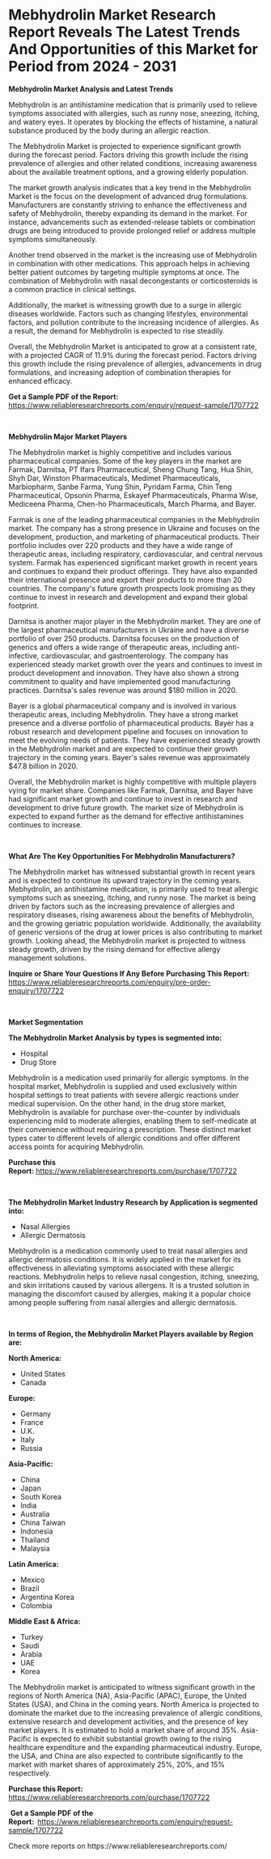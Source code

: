 <p><h1>Mebhydrolin Market Research Report Reveals The Latest Trends And Opportunities of this Market for Period from 2024 - 2031</h1></p><p><strong>Mebhydrolin Market Analysis and Latest Trends</strong></p>
<p><p>Mebhydrolin is an antihistamine medication that is primarily used to relieve symptoms associated with allergies, such as runny nose, sneezing, itching, and watery eyes. It operates by blocking the effects of histamine, a natural substance produced by the body during an allergic reaction.</p><p>The Mebhydrolin Market is projected to experience significant growth during the forecast period. Factors driving this growth include the rising prevalence of allergies and other related conditions, increasing awareness about the available treatment options, and a growing elderly population.</p><p>The market growth analysis indicates that a key trend in the Mebhydrolin Market is the focus on the development of advanced drug formulations. Manufacturers are constantly striving to enhance the effectiveness and safety of Mebhydrolin, thereby expanding its demand in the market. For instance, advancements such as extended-release tablets or combination drugs are being introduced to provide prolonged relief or address multiple symptoms simultaneously.</p><p>Another trend observed in the market is the increasing use of Mebhydrolin in combination with other medications. This approach helps in achieving better patient outcomes by targeting multiple symptoms at once. The combination of Mebhydrolin with nasal decongestants or corticosteroids is a common practice in clinical settings.</p><p>Additionally, the market is witnessing growth due to a surge in allergic diseases worldwide. Factors such as changing lifestyles, environmental factors, and pollution contribute to the increasing incidence of allergies. As a result, the demand for Mebhydrolin is expected to rise steadily.</p><p>Overall, the Mebhydrolin Market is anticipated to grow at a consistent rate, with a projected CAGR of 11.9% during the forecast period. Factors driving this growth include the rising prevalence of allergies, advancements in drug formulations, and increasing adoption of combination therapies for enhanced efficacy.</p></p>
<p><strong>Get a Sample PDF of the Report:&nbsp;</strong> <a href="https://www.reliableresearchreports.com/enquiry/request-sample/1707722">https://www.reliableresearchreports.com/enquiry/request-sample/1707722</a></p>
<p>&nbsp;</p>
<p><strong>Mebhydrolin Major Market Players</strong></p>
<p><p>The Mebhydrolin market is highly competitive and includes various pharmaceutical companies. Some of the key players in the market are Farmak, Darnitsa, PT Ifars Pharmaceutical, Sheng Chung Tang, Hua Shin, Shyh Dar, Winston Pharmaceuticals, Medimet Pharmaceuticals, Marbiopharm, Sanbe Farma, Yung Shin, Pyridam Farma, Chin Teng Pharmaceutical, Opsonin Pharma, Eskayef Pharmaceuticals, Pharma Wise, Mediceena Pharma, Chen-ho Pharmaceuticals, March Pharma, and Bayer.</p><p>Farmak is one of the leading pharmaceutical companies in the Mebhydrolin market. The company has a strong presence in Ukraine and focuses on the development, production, and marketing of pharmaceutical products. Their portfolio includes over 220 products and they have a wide range of therapeutic areas, including respiratory, cardiovascular, and central nervous system. Farmak has experienced significant market growth in recent years and continues to expand their product offerings. They have also expanded their international presence and export their products to more than 20 countries. The company's future growth prospects look promising as they continue to invest in research and development and expand their global footprint.</p><p>Darnitsa is another major player in the Mebhydrolin market. They are one of the largest pharmaceutical manufacturers in Ukraine and have a diverse portfolio of over 250 products. Darnitsa focuses on the production of generics and offers a wide range of therapeutic areas, including anti-infective, cardiovascular, and gastroenterology. The company has experienced steady market growth over the years and continues to invest in product development and innovation. They have also shown a strong commitment to quality and have implemented good manufacturing practices. Darnitsa's sales revenue was around $180 million in 2020.</p><p>Bayer is a global pharmaceutical company and is involved in various therapeutic areas, including Mebhydrolin. They have a strong market presence and a diverse portfolio of pharmaceutical products. Bayer has a robust research and development pipeline and focuses on innovation to meet the evolving needs of patients. They have experienced steady growth in the Mebhydrolin market and are expected to continue their growth trajectory in the coming years. Bayer's sales revenue was approximately $47.8 billion in 2020.</p><p>Overall, the Mebhydrolin market is highly competitive with multiple players vying for market share. Companies like Farmak, Darnitsa, and Bayer have had significant market growth and continue to invest in research and development to drive future growth. The market size of Mebhydrolin is expected to expand further as the demand for effective antihistamines continues to increase.</p></p>
<p>&nbsp;</p>
<p><strong>What Are The Key Opportunities For Mebhydrolin Manufacturers?</strong></p>
<p><p>The Mebhydrolin market has witnessed substantial growth in recent years and is expected to continue its upward trajectory in the coming years. Mebhydrolin, an antihistamine medication, is primarily used to treat allergic symptoms such as sneezing, itching, and runny nose. The market is being driven by factors such as the increasing prevalence of allergies and respiratory diseases, rising awareness about the benefits of Mebhydrolin, and the growing geriatric population worldwide. Additionally, the availability of generic versions of the drug at lower prices is also contributing to market growth. Looking ahead, the Mebhydrolin market is projected to witness steady growth, driven by the rising demand for effective allergy management solutions.</p></p>
<p><strong>Inquire or Share Your Questions If Any Before Purchasing This Report:</strong> <a href="https://www.reliableresearchreports.com/enquiry/pre-order-enquiry/1707722">https://www.reliableresearchreports.com/enquiry/pre-order-enquiry/1707722</a></p>
<p>&nbsp;</p>
<p><strong>Market Segmentation</strong></p>
<p><strong>The Mebhydrolin Market Analysis by types is segmented into:</strong></p>
<p><ul><li>Hospital</li><li>Drug Store</li></ul></p>
<p><p>Mebhydrolin is a medication used primarily for allergic symptoms. In the hospital market, Mebhydrolin is supplied and used exclusively within hospital settings to treat patients with severe allergic reactions under medical supervision. On the other hand, in the drug store market, Mebhydrolin is available for purchase over-the-counter by individuals experiencing mild to moderate allergies, enabling them to self-medicate at their convenience without requiring a prescription. These distinct market types cater to different levels of allergic conditions and offer different access points for acquiring Mebhydrolin.</p></p>
<p><strong>Purchase this Report:&nbsp;</strong><a href="https://www.reliableresearchreports.com/purchase/1707722">https://www.reliableresearchreports.com/purchase/1707722</a></p>
<p>&nbsp;</p>
<p><strong>The Mebhydrolin Market Industry Research by Application is segmented into:</strong></p>
<p><ul><li>Nasal Allergies</li><li>Allergic Dermatosis</li></ul></p>
<p><p>Mebhydrolin is a medication commonly used to treat nasal allergies and allergic dermatosis conditions. It is widely applied in the market for its effectiveness in alleviating symptoms associated with these allergic reactions. Mebhydrolin helps to relieve nasal congestion, itching, sneezing, and skin irritations caused by various allergens. It is a trusted solution in managing the discomfort caused by allergies, making it a popular choice among people suffering from nasal allergies and allergic dermatosis.</p></p>
<p>&nbsp;</p>
<p><strong>In terms of Region, the Mebhydrolin Market Players available by Region are:</strong></p>
<p>
    <p> <strong> North America: </strong>
        <ul>
            <li>United States</li>
            <li>Canada</li>
        </ul>
        </p> 
    <p> <strong> Europe: </strong>
        <ul>
            <li>Germany</li>
            <li>France</li>
            <li>U.K.</li>
            <li>Italy</li>
            <li>Russia</li>
        </ul>
        </p> 
    <p> <strong> Asia-Pacific: </strong>
        <ul>
            <li>China</li>
            <li>Japan</li>
            <li>South Korea</li>
            <li>India</li>
            <li>Australia</li>
            <li>China Taiwan</li>
            <li>Indonesia</li>
            <li>Thailand</li>
            <li>Malaysia</li>
        </ul>
        </p> 
    <p> <strong> Latin America: </strong>
        <ul>
            <li>Mexico</li>
            <li>Brazil</li>
            <li>Argentina Korea</li>
            <li>Colombia</li>
        </ul>
        </p> 
    <p> <strong> Middle East & Africa: </strong>
        <ul>
            <li>Turkey</li>
            <li>Saudi</li>
            <li>Arabia</li>
            <li>UAE</li>
            <li>Korea</li>
        </ul>
    </p>
    </p>
<p><p>The Mebhydrolin market is anticipated to witness significant growth in the regions of North America (NA), Asia-Pacific (APAC), Europe, the United States (USA), and China in the coming years. North America is projected to dominate the market due to the increasing prevalence of allergic conditions, extensive research and development activities, and the presence of key market players. It is estimated to hold a market share of around 35%. Asia-Pacific is expected to exhibit substantial growth owing to the rising healthcare expenditure and the expanding pharmaceutical industry. Europe, the USA, and China are also expected to contribute significantly to the market with market shares of approximately 25%, 20%, and 15% respectively.</p></p>
<p><strong>Purchase this Report: </strong><a href="https://www.reliableresearchreports.com/purchase/1707722">https://www.reliableresearchreports.com/purchase/1707722</a></p>
<p>&nbsp;<strong>Get a Sample PDF of the Report:&nbsp;&nbsp;</strong><a href="https://www.reliableresearchreports.com/enquiry/request-sample/1707722">https://www.reliableresearchreports.com/enquiry/request-sample/1707722</a></p>
<p><strong></strong></p>
<p>Check more reports on https://www.reliableresearchreports.com/</p>